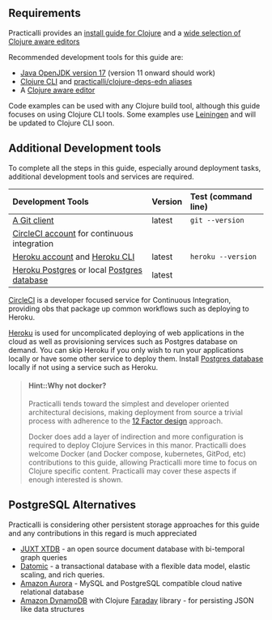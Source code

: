 ## Requirements

Practicalli provides an [install guide for Clojure](https://practical.li/clojure/clojure-cli/install/) and a [wide selection of Clojure aware editors](https://practical.li/clojure/clojure-editors/)

Recommended development tools for this guide are:

* [Java OpenJDK version 17](https://practical.li/clojure/clojure-cli/install/java.html) (version 11 onward should work)
* [Clojure CLI](https://practical.li/clojure/clojure-cli/install/clojure-cli.html) and [practicalli/clojure-deps-edn aliases](https://practical.li/clojure/clojure-cli/install/community-tools.html)
* A [Clojure aware editor](https://practical.li/clojure/clojure-editors/)

Code examples can be used with any Clojure build tool, although this guide focuses on using Clojure CLI tools. Some examples use [Leiningen](http://leiningen.org/) and will be updated to Clojure CLI soon.


## Additional Development tools

To complete all the steps in this guide, especially around deployment tasks, additional development tools and services are required.

| Development Tools                                                                                           | Version | Test (command line) |
|:------------------------------------------------------------------------------------------------------------|:--------|:--------------------|
| [A Git client](http://git-scm.com/)                                                                         | latest  | `git --version`     |
| [CircleCI account](http://circleci.com) for continuous integration                                          |         |                     |
| [Heroku account](http://heroku.com) and [Heroku CLI](https://devcenter.heroku.com/articles/heroku-cli)      | latest  | `heroku --version`  |
| [Heroku Postgres](https://www.heroku.com/postgres) or local [Postgres database](https://www.postgresql.org/) | latest  |                     |

[CircleCI](http://circleci.com) is a developer focused service for Continuous Integration, providing obs that package up common workflows such as deploying to Heroku.

[Heroku](http://heroku.com) is used for uncomplicated deploying of web applications in the cloud as well as provisioning services such as Postgres database on demand.  You can skip Heroku if you only wish to run your applications locally or have some other service to deploy them.  Install [Postgres database](https://www.postgresql.org/) locally if not using a service such as Heroku.

> #### Hint::Why not docker?
> Practicalli tends toward the simplest and developer oriented architectural decisions, making deployment from source a trivial process with adherence to the [12 Factor design](https://12factor.net/) approach.
>
> Docker does add a layer of indirection and more configuration is required to deploy Clojure Services in this manor.  Practicalli does welcome Docker (and Docker compose, kubernetes, GitPod, etc) contributions to this guide, allowing Practicalli more time to focus on Clojure specific content.  Practicalli may cover these aspects if enough interested is shown.


## PostgreSQL Alternatives

Practicalli is considering other persistent storage approaches for this guide and any contributions in this regard is much appreciated

* [JUXT XTDB](https://xtdb.com/) - an open source document database with bi-temporal graph queries
* [Datomic](https://www.datomic.com/) - a transactional database with a flexible data model, elastic scaling, and rich queries.
* [Amazon Aurora](https://aws.amazon.com/rds/aurora/) - MySQL and PostgreSQL compatible cloud native relational database
* [Amazon DynamoDB](https://aws.amazon.com/dynamodb/) with Clojure [Faraday](https://github.com/Taoensso/faraday) library - for persisting JSON like data structures
